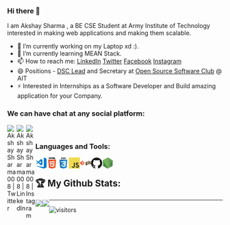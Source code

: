 ### Hi there 👋
I am Akshay Sharma , a BE CSE Student at Army Institute of Technology interested in making web applications and making them scalable.

- 🔭 I’m currently working on my Laptop xd :).
- 🌱 I’m currently learning MEAN Stack.
- 📫 How to reach me: 
    [LinkedIn](https://www.linkedin.com/in/akshaysharma008/)
    [Twitter](https://twitter.com/akshay8844) 
    [Facebook](https://www.facebook.com/sharma.akshay.me)
    [Instagram](https://www.instagram.com/akshay_overhere/)
- 😄 Positions - [DSC Lead](https://dsc.community.dev/savitribai-phule-pune-university/) and Secretary at [Open Source Software Club](https://github.com/orgs/aitoss/dashboard) @ AIT
- ⚡ Interested in Internships as a Software Developer and Build amazing application for your Company.


### We can have chat at any social platform:


[<img align="left" alt="AkshaySharma008 | Twitter" width="22px" src="https://cdn.jsdelivr.net/npm/simple-icons@v3/icons/twitter.svg" />][twitter]
[<img align="left" alt="AkshaySharma008 | LinkedIn" width="22px" src="https://cdn.jsdelivr.net/npm/simple-icons@v3/icons/linkedin.svg" />][linkedin]
[<img align="left" alt="AkshaySharma008 | Instagram" width="22px" src="https://cdn.jsdelivr.net/npm/simple-icons@v3/icons/instagram.svg" />][instagram]

<br />


### Languages and Tools:

<img align="left" alt="Visual Studio Code" width="26px" src="https://raw.githubusercontent.com/github/explore/80688e429a7d4ef2fca1e82350fe8e3517d3494d/topics/visual-studio-code/visual-studio-code.png" />
<img align="left" alt="HTML5" width="26px" src="https://raw.githubusercontent.com/github/explore/80688e429a7d4ef2fca1e82350fe8e3517d3494d/topics/html/html.png" />
<img align="left" alt="CSS3" width="26px" src="https://raw.githubusercontent.com/github/explore/80688e429a7d4ef2fca1e82350fe8e3517d3494d/topics/css/css.png" />
<img align="left" alt="JavaScript" width="26px" src="https://raw.githubusercontent.com/github/explore/80688e429a7d4ef2fca1e82350fe8e3517d3494d/topics/javascript/javascript.png" />
<img align="left" alt="Git" width="26px" src="https://raw.githubusercontent.com/github/explore/80688e429a7d4ef2fca1e82350fe8e3517d3494d/topics/git/git.png" />
<img align="left" alt="GitHub" width="26px" src="https://raw.githubusercontent.com/github/explore/78df643247d429f6cc873026c0622819ad797942/topics/github/github.png" />
<img align="left" alt="Node.js" width="26px" src="https://raw.githubusercontent.com/github/explore/80688e429a7d4ef2fca1e82350fe8e3517d3494d/topics/nodejs/nodejs.png" />

<br />

## :trophy: My Github Stats:

<div>
<a href="https://readme-stats-cfgj2cxdy.vercel.app/api?username=AkshaySharma008&count_private=true&show_icons=true&theme=tokyonight">
  <img  align="left" src="https://readme-stats-cfgj2cxdy.vercel.app/api?username=AkshaySharma008&count_private=true&show_icons=true&theme=tokyonight" />
</a>
<a href="https://readme-stats-cfgj2cxdy.vercel.app/api/top-langs/?username=AkshaySharma008&hide=php&theme=tokyonight">
  <img align="left" src="https://readme-stats-cfgj2cxdy.vercel.app/api/top-langs/?username=AkshaySharma008&hide=php&theme=tokyonight" />
</a>
</div>

---
![visitors](https://visitor-badge.laobi.icu/badge?page_id=AkshaySharma008.AkshaySharma008)



[twitter]: https://twitter.com/akshay8844
[instagram]: https://instagram.com/me.akshay.sharma
[linkedin]: https://www.linkedin.com/in/akshaysharma008/
